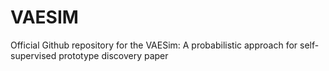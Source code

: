 # VAESIM
Official Github repository for the VAESim: A probabilistic approach for self-supervised prototype discovery paper
